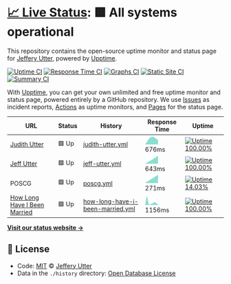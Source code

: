 # [📈 Live Status](https://jeffutter.github.io/upptime): <!--live status--> **🟩 All systems operational**

This repository contains the open-source uptime monitor and status page for [Jeffery Utter](https://jeffutter.github.io/upptime), powered by [Upptime](https://github.com/upptime/upptime).

[![Uptime CI](https://github.com/koj-co/upptime/workflows/Uptime%20CI/badge.svg)](https://github.com/koj-co/upptime/actions?query=workflow%3A%22Uptime+CI%22)
[![Response Time CI](https://github.com/koj-co/upptime/workflows/Response%20Time%20CI/badge.svg)](https://github.com/koj-co/upptime/actions?query=workflow%3A%22Response+Time+CI%22)
[![Graphs CI](https://github.com/koj-co/upptime/workflows/Graphs%20CI/badge.svg)](https://github.com/koj-co/upptime/actions?query=workflow%3A%22Graphs+CI%22)
[![Static Site CI](https://github.com/koj-co/upptime/workflows/Static%20Site%20CI/badge.svg)](https://github.com/koj-co/upptime/actions?query=workflow%3A%22Static+Site+CI%22)
[![Summary CI](https://github.com/koj-co/upptime/workflows/Summary%20CI/badge.svg)](https://github.com/koj-co/upptime/actions?query=workflow%3A%22Summary+CI%22)

With [Upptime](https://upptime.js.org), you can get your own unlimited and free uptime monitor and status page, powered entirely by a GitHub repository. We use [Issues](https://github.com/jeffutter/upptime/issues) as incident reports, [Actions](https://github.com/jeffutter/upptime/actions) as uptime monitors, and [Pages](https://jeffutter.github.io/upptime) for the status page.

<!--start: status pages-->
<!-- This summary is generated by Upptime (https://github.com/upptime/upptime) -->
<!-- Do not edit this manually, your changes will be overwritten -->

| URL                                                                 | Status | History                                                                                                                          | Response Time                                                                                      | Uptime                                                                                                                                                                                                                                                       |
| ------------------------------------------------------------------- | ------ | -------------------------------------------------------------------------------------------------------------------------------- | -------------------------------------------------------------------------------------------------- | ------------------------------------------------------------------------------------------------------------------------------------------------------------------------------------------------------------------------------------------------------------ |
| [Judith Utter](https://judithutter.com)                             | 🟩 Up  | [judith-utter.yml](https://github.com/jeffutter/upptime/commits/master/history/judith-utter.yml)                                 | <img alt="Response time graph" src="./graphs/judith-utter.png" height="20"> 676ms                  | [![Uptime 100.00%](https://img.shields.io/endpoint?url=https%3A%2F%2Fraw.githubusercontent.com%2Fjeffutter%2Fupptime%2Fmaster%2Fapi%2Fjudith-utter%2Fuptime.json)](https://jeffutter.github.io/upptime/history/judith-utter)                                 |
| [Jeff Utter](https://jeffutter.com)                                 | 🟩 Up  | [jeff-utter.yml](https://github.com/jeffutter/upptime/commits/master/history/jeff-utter.yml)                                     | <img alt="Response time graph" src="./graphs/jeff-utter.png" height="20"> 643ms                    | [![Uptime 100.00%](https://img.shields.io/endpoint?url=https%3A%2F%2Fraw.githubusercontent.com%2Fjeffutter%2Fupptime%2Fmaster%2Fapi%2Fjeff-utter%2Fuptime.json)](https://jeffutter.github.io/upptime/history/jeff-utter)                                     |
| POSCG                                                               | 🟩 Up  | [poscg.yml](https://github.com/jeffutter/upptime/commits/master/history/poscg.yml)                                               | <img alt="Response time graph" src="./graphs/poscg.png" height="20"> 271ms                         | [![Uptime 14.03%](https://img.shields.io/endpoint?url=https%3A%2F%2Fraw.githubusercontent.com%2Fjeffutter%2Fupptime%2Fmaster%2Fapi%2Fposcg%2Fuptime.json)](https://jeffutter.github.io/upptime/history/poscg)                                                |
| [How Long Have I Been Married](https://howlonghaveibeenmarried.com) | 🟩 Up  | [how-long-have-i-been-married.yml](https://github.com/jeffutter/upptime/commits/master/history/how-long-have-i-been-married.yml) | <img alt="Response time graph" src="./graphs/how-long-have-i-been-married.png" height="20"> 1156ms | [![Uptime 100.00%](https://img.shields.io/endpoint?url=https%3A%2F%2Fraw.githubusercontent.com%2Fjeffutter%2Fupptime%2Fmaster%2Fapi%2Fhow-long-have-i-been-married%2Fuptime.json)](https://jeffutter.github.io/upptime/history/how-long-have-i-been-married) |

<!--end: status pages-->

[**Visit our status website →**](https://jeffutter.github.io/upptime)

## 📄 License

- Code: [MIT](./LICENSE) © [Jeffery Utter](https://jeffutter.github.io/upptime)
- Data in the `./history` directory: [Open Database License](https://opendatacommons.org/licenses/odbl/1-0/)
